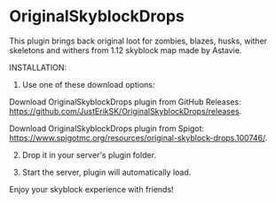 # OriginalSkyblockDrops
This plugin brings back original loot for zombies, blazes, husks, wither skeletons and withers from 1.12 skyblock map made by Astavie.

INSTALLATION:

1. Use one of these download options:

Download OriginalSkyblockDrops plugin from GitHub Releases: https://github.com/JustErikSK/OriginalSkyblockDrops/releases.

Download OriginalSkyblockDrops plugin from Spigot: https://www.spigotmc.org/resources/original-skyblock-drops.100746/.
  
2. Drop it in your server's plugin folder.
  
3. Start the server, plugin will automatically load.
  
Enjoy your skyblock experience with friends!
